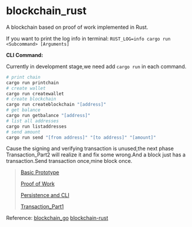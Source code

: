 # blockchain_rust

A blockchain based on proof of work implemented in Rust.

If you want to print the log info in terminal: `RUST_LOG=info cargo run <Subcommand> [Arguments]`

**CLI Command:**

Currently in development stage,we need add `cargo run` in each command.

```zsh
# print chain
cargo run printchain
# create wallet
cargo run createwallet
# create blockchain
cargo run createblockchain "[address]"
# get balance
cargo run getbalance "[address]"
# list all addresses
cargo run listaddresses
# send amount
cargo run send "[from address]" "[to address]" "[amount]"
```

Cause the signing and verifying transaction is unused,the next phase Transaction_Part2 will realize it and fix some wrong.And a block just has a transaction.Send transaction once,mine block once.

> [Basic Prototype](https://github.com/Fan03z/blockchain_rust/tree/9b17796ba6efb48f30c1dcc8e8cbc6b5560aeaf3)
>
> [Proof of Work](https://github.com/Fan03z/blockchain_rust/tree/d13850d3c452112de359fd3e931adb08c9d39032)
>
> [Persistence and CLI](https://github.com/Fan03z/blockchain_rust/tree/dee258e333bc6f1c6dea7ba76717e8c4019b696b)
>
> [Transaction_Part1](https://github.com/Fan03z/blockchain_rust/tree/2a294b756e3fad0f7c865cb3c0b70f7e60a7104c)

Reference: [blockchain_go](https://github.com/Jeiwan/blockchain_go) [blockchain-rust](https://github.com/yunwei37/blockchain-rust)
